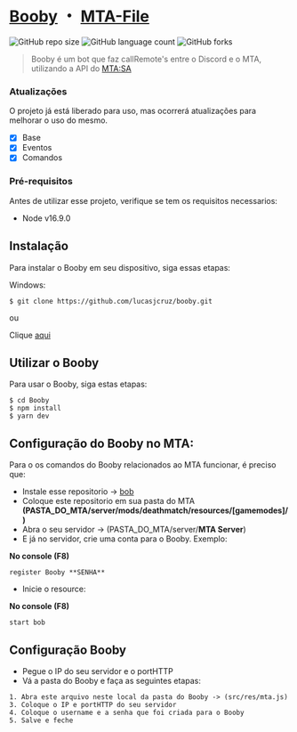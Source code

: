 # [Booby](https://github.com/lucasjcruz/booby) ・ [MTA-File](https://github.com/lucasjcruz)

<!---Esses são exemplos. Veja https://shields.io para outras pessoas ou para personalizar este conjunto de escudos. Você pode querer incluir dependências, status do projeto e informações de licença aqui--->

![GitHub repo size](https://img.shields.io/github/repo-size/lucasjcruz/booby?style=for-the-badge)
![GitHub language count](https://img.shields.io/github/languages/count/lucasjcruz/booby?style=for-the-badge)
![GitHub forks](https://img.shields.io/github/forks/lucasjcruz/booby?style=for-the-badge)


> Booby é um bot que faz callRemote's entre o Discord e o MTA, utilizando a API do [MTA:SA](https://multitheftauto.com)
### Atualizações

O projeto já está liberado para uso, mas ocorrerá atualizações para melhorar o uso do mesmo.

- [x] Base
- [x] Eventos
- [x] Comandos

### Pré-requisitos

Antes de utilizar esse projeto, verifique se tem os requisitos necessarios:

* Node v16.9.0

## Instalação 

Para instalar o Booby em seu dispositivo, siga essas etapas:


Windows:
```
$ git clone https://github.com/lucasjcruz/booby.git
```
ou

Clique [aqui](https://github.com/lucasjcruz/booby/archive/refs/heads/main.zip)

## Utilizar o Booby

Para usar o Booby, siga estas etapas:

```
$ cd Booby
$ npm install
$ yarn dev
```

## Configuração do Booby no MTA:

Para o os comandos do Booby relacionados ao MTA funcionar, é preciso que:

- Instale esse repositorio -> [bob](https://github.com/lucasjcruz)
- Coloque este repositorio em sua pasta do MTA **(PASTA_DO_MTA/server/mods/deathmatch/resources/[gamemodes]/)**
- Abra o seu servidor -> (PASTA_DO_MTA/server/**MTA Server**)
- E já no servidor, crie uma conta para o Booby. Exemplo:

**No console (F8)**
```
register Booby **SENHA**
```
- Inicie o resource:

**No console (F8)**
```
start bob
```

## Configuração Booby

- Pegue o IP do seu servidor e o portHTTP
- Vá a pasta do Booby e faça as seguintes etapas:

```
1. Abra este arquivo neste local da pasta do Booby -> (src/res/mta.js)
3. Coloque o IP e portHTTP do seu servidor
4. Coloque o username e a senha que foi criada para o Booby
5. Salve e feche
```
